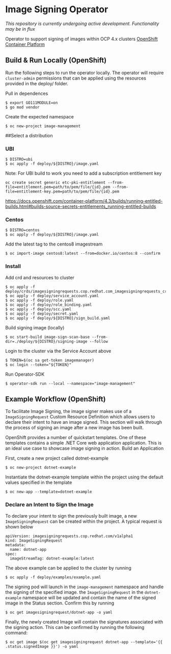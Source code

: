 Image Signing Operator
========================================

_This repository is currently undergoing active development. Functionality may be in flux_

Operator to support signing of images within OCP 4.x clusters [OpenShift Container Platform](https://www.openshift.com/container-platform/index.html)

## Build & Run Locally (OpenShift)

Run the following steps to run the operator locally. The operator will require `cluster-admin` permissions that can be applied using the resources provided in the deploy/ folder.

Pull in dependences
```
$ export GO111MODULE=on
$ go mod vendor
```

Create the expected namespace
```
$ oc new-project image-management
```

##Select a distribution

### UBI
```
$ DISTRO=ubi
$ oc apply -f deploy/${DISTRO}/image.yaml
```
Note: For UBI build to work you need to add a subscription entitlement key
```
oc create secret generic etc-pki-entitlement --from-file=entitlement.pem=path/to/pem/file/{id}.pem --from-file=entitlement-key.pem=path/to/pem/file/{id}.pem

```
https://docs.openshift.com/container-platform/4.3/builds/running-entitled-builds.html#builds-source-secrets-entitlements_running-entitled-builds


### Centos
```
$ DISTRO=centos
$ oc apply -f deploy/${DISTRO}/image.yaml
```

Add the latest tag to the centos8 imagestream
```
$ oc import-image centos8:latest --from=docker.io/centos:8 --confirm
```
### Install 

Add crd and resources to cluster
```
$ oc apply -f deploy/crds/imagesigningrequests.cop.redhat.com_imagesigningrequests_crd.yaml
$ oc apply -f deploy/service_account.yaml
$ oc apply -f deploy/role.yaml
$ oc apply -f deploy/role_binding.yaml
$ oc apply -f deploy/scc.yaml
$ oc apply -f deploy/secret.yaml
$ oc apply -f deploy/${DISTRO}/sign_build.yaml
```

Build signing image (locally)
```
$ oc start-build image-sign-scan-base --from-dir=./deploy/${DISTRO}/signing-image --follow
```

Login to the cluster via the Service Account above
```
$ TOKEN=$(oc sa get-token imagemanager)
$ oc login --token="${TOKEN}"
```

Run Operator-SDK
```
$ operator-sdk run --local --namespace="image-management" 
```

## Example Workflow (OpenShift)

To facilitate Image Signing, the image signer makes use of a `ImageSigningRequest` Custom Resource Definition which allows users to declare their intent to have an image signed. This section will walk through the process of signing an image after a new image has been built.

OpenShift provides a number of quickstart templates. One of these templates contains a simple .NET Core web application application. This is an ideal use case to showcase image signing in action.
Build an Application

First, create a new project called dotnet-example

```$ oc new-project dotnet-example```

Instantiate the dotnet-example template within the project using the default values specified in the template

```$ oc new-app --template=dotnet-example```

### Declare an Intent to Sign the Image

To declare your intent to sign the previously built image, a new `ImageSigningRequest` can be created within the project. A typical request is shown below

```
apiVersion: imagesigningrequests.cop.redhat.com/v1alpha1
kind: ImageSigningRequest
metadata:
  name: dotnet-app
spec:
  imageStreamTag: dotnet-example:latest
```

The above example can be applied to the cluster by running

``` $ oc apply -f deploy/examples/example.yaml ```

The signing pod will launch in the `image-management` namespace and handle the signing of the specified image. the `ImageSigningRequest` in the `dotnet-example` namespace will be updated and contain the name of the signed image in the Status section. Confirm this by running 

``` $ oc get imagesigningrequest/dotnet-app -o yaml ```

Finally, the newly created Image will contain the signatures associated with the signing action. This can be confirmed by running the following command:

```
$ oc get image $(oc get imagesigningrequest dotnet-app --template='{{ .status.signedImage }}') -o yaml
```
